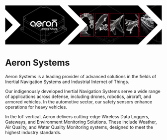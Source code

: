 ![Banner](../aeron_github.png)

# Aeron Systems

Aeron Systems is a leading provider of advanced solutions in the fields of Inertial Navigation Systems and Industrial Internet of Things.

Our indigenously developed Inertial Navigation Systems serve a wide range of applications across defense, including drones, robotics, aircraft, and armored vehicles. In the automotive sector, our safety sensors enhance operations for heavy vehicles.

In the IoT vertical, Aeron delivers cutting-edge Wireless Data Loggers, Gateways, and Environment Monitoring Solutions. These include Weather, Air Quality, and Water Quality Monitoring systems, designed to meet the highest industry standards.
